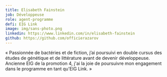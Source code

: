 ```yaml
---
title: Elisabeth Fainstein
job: Développeuse
role: agent-programme
defi: EIG Link
image: img/sans-photo.png
linkedin: https://www.linkedin.com/in/elisabeth-fainstein
github: https://github.com/officierazarov
---
```

« Passionnée de bactéries et de fiction, j’ai poursuivi en double cursus des études de génétique et de littérature avant de devenir développeuse. Ancienne EIG de la promotion 4, j'ai la joie de poursuivre mon engagement dans le programme en tant qu'EIG Link. »